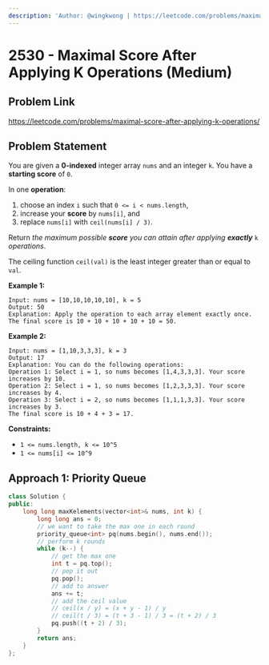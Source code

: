 ```yaml
---
description: 'Author: @wingkwong | https://leetcode.com/problems/maximal-score-after-applying-k-operations/'
---
```


# 2530 - Maximal Score After Applying K Operations (Medium) 

## Problem Link

https://leetcode.com/problems/maximal-score-after-applying-k-operations/

## Problem Statement

You are given a **0-indexed** integer array `nums` and an integer `k`. You have a **starting score** of `0`.

In one **operation**:

1. choose an index `i` such that `0 <= i < nums.length`,
2. increase your **score** by `nums[i]`, and
3. replace `nums[i]` with `ceil(nums[i] / 3)`.

Return *the maximum possible **score** you can attain after applying **exactly*** `k` *operations*.

The ceiling function `ceil(val)` is the least integer greater than or equal to `val`.

**Example 1:**

```
Input: nums = [10,10,10,10,10], k = 5
Output: 50
Explanation: Apply the operation to each array element exactly once. The final score is 10 + 10 + 10 + 10 + 10 = 50.
```

**Example 2:**

```
Input: nums = [1,10,3,3,3], k = 3
Output: 17
Explanation: You can do the following operations:
Operation 1: Select i = 1, so nums becomes [1,4,3,3,3]. Your score increases by 10.
Operation 2: Select i = 1, so nums becomes [1,2,3,3,3]. Your score increases by 4.
Operation 3: Select i = 2, so nums becomes [1,1,1,3,3]. Your score increases by 3.
The final score is 10 + 4 + 3 = 17.
```

**Constraints:**

- `1 <= nums.length, k <= 10^5`
- `1 <= nums[i] <= 10^9`

## Approach 1: Priority Queue

<Tabs>
<TabItem value="cpp" label="C++">
<SolutionAuthor name="@wingkwong"/>

```cpp
class Solution {
public:
    long long maxKelements(vector<int>& nums, int k) {
        long long ans = 0;
        // we want to take the max one in each round
        priority_queue<int> pq(nums.begin(), nums.end());
        // perform k rounds
        while (k--) {
            // get the max one
            int t = pq.top(); 
            // pop it out
            pq.pop();
            // add to answer
            ans += t; 
            // add the ceil value
            // ceil(x / y) = (x + y - 1) / y
            // ceil(t / 3) = (t + 3 - 1) / 3 = (t + 2) / 3
            pq.push((t + 2) / 3);
        }
        return ans;
    }
};
```

</TabItem>
</Tabs>